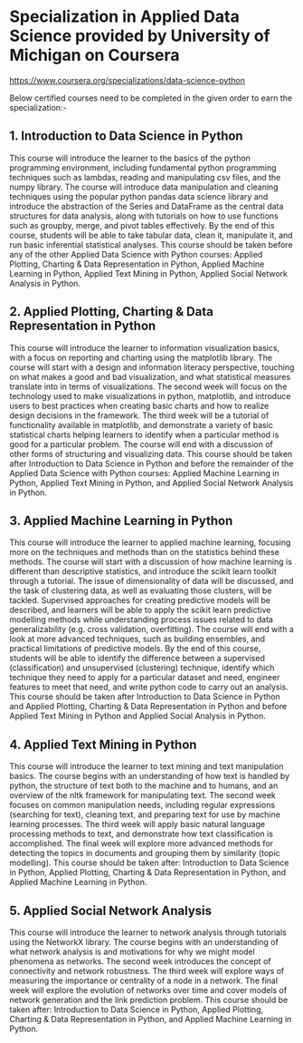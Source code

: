 # Specialization in Applied Data Science provided by University of Michigan on Coursera
https://www.coursera.org/specializations/data-science-python

Below certified courses need to be completed in the given order to earn the specialization:-


## 1. Introduction to Data Science in Python
This course will introduce the learner to the basics of the python programming environment, including fundamental python programming techniques such as lambdas, reading and manipulating csv files, and the numpy library. The course will introduce data manipulation and cleaning techniques using the popular python pandas data science library and introduce the abstraction of the Series and DataFrame as the central data structures for data analysis, along with tutorials on how to use functions such as groupby, merge, and pivot tables effectively. By the end of this course, students will be able to take tabular data, clean it, manipulate it, and run basic inferential statistical analyses. This course should be taken before any of the other Applied Data Science with Python courses: Applied Plotting, Charting & Data Representation in Python, Applied Machine Learning in Python, Applied Text Mining in Python, Applied Social Network Analysis in Python.

## 2. Applied Plotting, Charting & Data Representation in Python
This course will introduce the learner to information visualization basics, with a focus on reporting and charting using the matplotlib library. The course will start with a design and information literacy perspective, touching on what makes a good and bad visualization, and what statistical measures translate into in terms of visualizations. The second week will focus on the technology used to make visualizations in python, matplotlib, and introduce users to best practices when creating basic charts and how to realize design decisions in the framework. The third week will be a tutorial of functionality available in matplotlib, and demonstrate a variety of basic statistical charts helping learners to identify when a particular method is good for a particular problem. The course will end with a discussion of other forms of structuring and visualizing data. This course should be taken after Introduction to Data Science in Python and before the remainder of the Applied Data Science with Python courses: Applied Machine Learning in Python, Applied Text Mining in Python, and Applied Social Network Analysis in Python.

## 3. Applied Machine Learning in Python
This course will introduce the learner to applied machine learning, focusing more on the techniques and methods than on the statistics behind these methods. The course will start with a discussion of how machine learning is different than descriptive statistics, and introduce the scikit learn toolkit through a tutorial. The issue of dimensionality of data will be discussed, and the task of clustering data, as well as evaluating those clusters, will be tackled. Supervised approaches for creating predictive models will be described, and learners will be able to apply the scikit learn predictive modelling methods while understanding process issues related to data generalizability (e.g. cross validation, overfitting). The course will end with a look at more advanced techniques, such as building ensembles, and practical limitations of predictive models. By the end of this course, students will be able to identify the difference between a supervised (classification) and unsupervised (clustering) technique, identify which technique they need to apply for a particular dataset and need, engineer features to meet that need, and write python code to carry out an analysis. This course should be taken after Introduction to Data Science in Python and Applied Plotting, Charting & Data Representation in Python and before Applied Text Mining in Python and Applied Social Analysis in Python.

## 4. Applied Text Mining in Python
This course will introduce the learner to text mining and text manipulation basics. The course begins with an understanding of how text is handled by python, the structure of text both to the machine and to humans, and an overview of the nltk framework for manipulating text. The second week focuses on common manipulation needs, including regular expressions (searching for text), cleaning text, and preparing text for use by machine learning processes. The third week will apply basic natural language processing methods to text, and demonstrate how text classification is accomplished. The final week will explore more advanced methods for detecting the topics in documents and grouping them by similarity (topic modelling). This course should be taken after: Introduction to Data Science in Python, Applied Plotting, Charting & Data Representation in Python, and Applied Machine Learning in Python.

## 5. Applied Social Network Analysis
This course will introduce the learner to network analysis through tutorials using the NetworkX library. The course begins with an understanding of what network analysis is and motivations for why we might model phenomena as networks. The second week introduces the concept of connectivity and network robustness. The third week will explore ways of measuring the importance or centrality of a node in a network. The final week will explore the evolution of networks over time and cover models of network generation and the link prediction problem. This course should be taken after: Introduction to Data Science in Python, Applied Plotting, Charting & Data Representation in Python, and Applied Machine Learning in Python.
